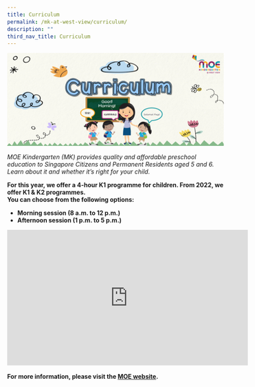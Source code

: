 ```yaml
---
title: Curriculum
permalink: /mk-at-west-view/curriculum/
description: ""
third_nav_title: Curriculum
---
```

![Curriculum](/images/Header%203%20-%20Curriculum.png)

*MOE Kindergarten (MK) provides quality and affordable preschool education to Singapore Citizens and Permanent Residents aged 5 and 6. Learn about it and whether it’s right for your child.*
  

**For this year, we offer a 4-hour K1 programme for children. From 2022, we offer K1 & K2 programmes.  
You can choose from the following options:**

*   **Morning session (8 a.m. to 12 p.m.)**
*   **Afternoon session (1 p.m. to 5 p.m.)**

<iframe width="560" height="315" src="https://www.youtube.com/embed/LockyOmaNB0" title="YouTube video player" frameborder="0" allow="accelerometer; autoplay; clipboard-write; encrypted-media; gyroscope; picture-in-picture; web-share" allowfullscreen></iframe>

**For more information, please visit the [MOE website](https://www.moe.gov.sg/preschool/moe-kindergarten).**